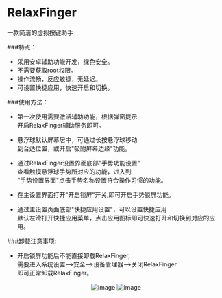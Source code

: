 # RelaxFinger
一款简洁的虚拟按键助手

###特点：
- 采用安卓辅助功能开发，绿色安全。
- 不需要获取root权限。
- 操作流畅，反应敏捷，无延迟。
- 可设置快捷应用，快速开启和切换。


###使用方法：
- 第一次使用需要激活辅助功能，根据弹窗提示  
  开启RelaxFinger辅助服务即可。

- 悬浮球默认屏幕居中，可通过长按悬浮球移动  
  到合适位置，或开启"吸附屏幕边缘"功能。

- 通过RelaxFinger设置界面底部"手势功能设置"  
  查看触摸悬浮球手势所对应的功能，进入到  
  "手势设置界面"点击手势名称设置符合操作习惯的功能。

- 在主设置界面打开"开启锁屏"开关,即可开启手势锁屏功能。

- 通过主设置页面底部"快捷应用设置"，可以设置快捷应用  
  默认左滑打开快捷应用菜单，点击应用图标即可快速打开和切换到对应的应用。

###卸载注意事项:
- 开启锁屏功能后不能直接卸载RelaxFinger,  
  需要进入系统设置-->安全-->设备管理器-->关闭RelaxFinger  
  即可正常卸载RelaxFinger。

　　　　　　　　　　　　　　![image](https://github.com/fg607/RelaxFinger/blob/master/screenshot0)            ![image](https://github.com/fg607/RelaxFinger/blob/master/screenshot1)

